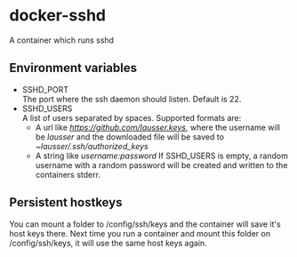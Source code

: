# docker-sshd
A container which runs sshd

## Environment variables

- SSHD_PORT  
  The port where the ssh daemon should listen. Default is 22.
- SSHD_USERS  
  A list of users separated by spaces. Supported formats are:
  - A url like *https://github.com/lausser.keys*, where the username will be *lausser* and the downloaded file will be saved to *~lausser/.ssh/authorized_keys*
  - A string like *username:password*
  If SSHD_USERS is empty, a random username with a random password will be created and written to the containers stderr.

## Persistent hostkeys
You can mount a folder to /config/ssh/keys and the container will save it's host keys there. Next time you run a container and mount this folder on /config/ssh/keys, it will use the same host keys again.
